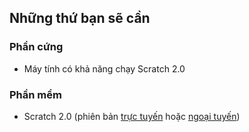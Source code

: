 ## Những thứ bạn sẽ cần

### Phần cứng

+ Máy tính có khả năng chạy Scratch 2.0

### Phần mềm

+ Scratch 2.0 (phiên bản [trực tuyến](https://scratch.mit.edu/projects/editor/) hoặc [ngoại tuyến](https://scratch.mit.edu/scratch2download/))